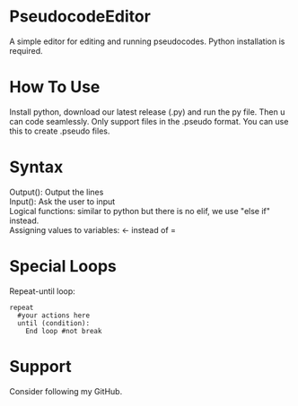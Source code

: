 # PseudocodeEditor
A simple editor for editing and running pseudocodes. Python installation is required.

# How To Use
Install python, download our latest release (.py) and run the py file. Then u can code
seamlessly. Only support files in the .pseudo format. You can use this to create 
.pseudo files.

# Syntax
Output(): Output the lines \
Input(): Ask the user to input \
Logical functions: similar to python but there is no
elif, we use "else if" instead. \
Assigning values to variables: <- instead of =

# Special Loops
Repeat-until loop: 
```
repeat
  #your actions here
  until (condition):
    End loop #not break
```
# Support
Consider following my GitHub.

